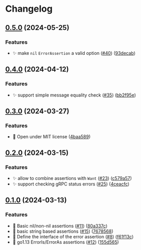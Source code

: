 # Changelog

## [0.5.0](https://github.com/zoido/errassert/compare/v0.4.0...v0.5.0) (2024-05-25)


### Features

* ✨ make `nil` `ErrorAssertion` a valid option ([#40](https://github.com/zoido/errassert/issues/40)) ([93decab](https://github.com/zoido/errassert/commit/93decabf59848194887e8e5405200de442ab23ed))

## [0.4.0](https://github.com/zoido/errassert/compare/v0.3.0...v0.4.0) (2024-04-12)


### Features

* ✨ support simple message equality check ([#35](https://github.com/zoido/errassert/issues/35)) ([bb2f95e](https://github.com/zoido/errassert/commit/bb2f95e8149bafb53e426571c9d61b251913c9d0))

## [0.3.0](https://github.com/zoido/errassert/compare/v0.2.0...v0.3.0) (2024-03-27)


### Features

* 📄 Open under MIT license ([4baa589](https://github.com/zoido/errassert/commit/4baa58934d97e677ce7322f245c28a5c9eca7bb1))

## [0.2.0](https://github.com/zoido/errassert/compare/v0.1.0...v0.2.0) (2024-03-15)


### Features

* ✨ allow to combine assertions with `Want` ([#23](https://github.com/zoido/errassert/issues/23)) ([c579a57](https://github.com/zoido/errassert/commit/c579a5717e7cfaebc734d14a78d48b87f54af2bd))
* ✨ support checking gRPC status errors ([#25](https://github.com/zoido/errassert/issues/25)) ([4ceacfc](https://github.com/zoido/errassert/commit/4ceacfc570d99addc645ba925539c93ce0439cda))

## [0.1.0](https://github.com/zoido/errassert/compare/v0.0.1...v0.1.0) (2024-03-13)


### Features

* 🚧 Basic nil/non-nil assertions ([#11](https://github.com/zoido/errassert/issues/11)) ([80a337c](https://github.com/zoido/errassert/commit/80a337cc54a6a19e1b1fcb583ab76142b6216239))
* 🚧 basic string based assertions ([#15](https://github.com/zoido/errassert/issues/15)) ([7678568](https://github.com/zoido/errassert/commit/767856893c1b3ba5454d454f2d2e113c016273bb))
* 🚧 Define the interface of the error assertion ([#8](https://github.com/zoido/errassert/issues/8)) ([f61f13c](https://github.com/zoido/errassert/commit/f61f13cf2d945e43c8c2b5f4cc790ec248e68e86))
* 🚧 go1.13 ErrorIs/ErrorAs assertions ([#12](https://github.com/zoido/errassert/issues/12)) ([155d565](https://github.com/zoido/errassert/commit/155d5651ffbb69b669e37f249184dfbf6f65a585))
